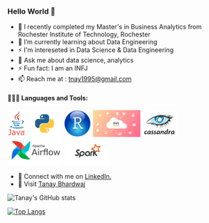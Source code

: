 ### Hello World 👋




- 🔭 I recently completed my Master's in Business Analytics from Rochester Institute of Technology, Rochester 
- 🌱 I’m currently learning about Data Engineering
-  ⚡ I'm intereseted in Data Science & Data Engineering
- 💬 Ask me about data science, analytics
- ⚡ Fun fact: I am an INFJ
- 📫 Reach me at : tnay1995@gmail.com

#### 👨🏻‍💻 Languages and Tools: <br />
  <code><img height="60" src="https://github.com/Tanay0510/Tanay0510/blob/main/Images/Screen%20Shot%202021-05-31%20at%209.43.27%20PM.png"></code>
  <code><img height="60" src="https://github.com/Tanay0510/Tanay0510/blob/main/Images/Screen%20Shot%202021-05-31%20at%209.44.15%20PM.png"></code>
  <code><img height="60" src="https://github.com/Tanay0510/Tanay0510/blob/main/Images/Screen%20Shot%202021-05-31%20at%209.44.51%20PM.png"></code>
  <code><img height="60" src="https://github.com/Tanay0510/Tanay0510/blob/main/Images/Screen%20Shot%202021-05-31%20at%209.45.36%20PM.png"></code>
  <code><img height="60" src="https://github.com/Tanay0510/Tanay0510/blob/main/Images/Screen%20Shot%202021-05-31%20at%209.46.32%20PM.png"></code>
  <code><img height="60" src="https://github.com/Tanay0510/Tanay0510/blob/main/Images/Screen%20Shot%202021-05-31%20at%209.52.18%20PM.png"></code>
  <code><img height="60" src="https://github.com/Tanay0510/Tanay0510/blob/main/Images/Screen%20Shot%202021-05-31%20at%209.53.57%20PM.png"></code>


  

- 🤝 Connect with me on <a href="https://www.linkedin.com/in/tanaybhardwaj/">LinkedIn.</a>
- 👾 Visit [Tanay Bhardwaj](https://tanaybhardwaj.com)

![Tanay's GitHub stats](https://github-readme-stats.vercel.app/api?username=Tanay0510&show_icons=true&theme=radical)

[![Top Langs](https://github-readme-stats.vercel.app/api/top-langs/?username=Tanay0510&layout=compact&theme=radical)](https://github.com/anuraghazra/github-readme-stats)
